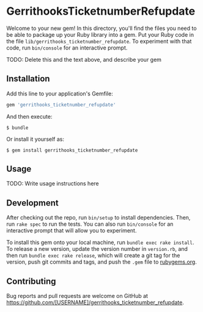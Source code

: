 # GerrithooksTicketnumberRefupdate

Welcome to your new gem! In this directory, you'll find the files you need to be able to package up your Ruby library into a gem.
Put your Ruby code in the file `lib/gerrithooks_ticketnumber_refupdate`. To experiment with that code, run `bin/console` for an interactive prompt.

TODO: Delete this and the text above, and describe your gem

## Installation

Add this line to your application's Gemfile:

```ruby
gem 'gerrithooks_ticketnumber_refupdate'
```

And then execute:

    $ bundle

Or install it yourself as:

    $ gem install gerrithooks_ticketnumber_refupdate

## Usage

TODO: Write usage instructions here

## Development

After checking out the repo, run `bin/setup` to install dependencies. Then, run `rake spec` to run the tests. You can also run `bin/console` for an interactive prompt that will allow you to experiment.

To install this gem onto your local machine, run `bundle exec rake install`. To release a new version, update the version number in `version.rb`, and then run `bundle exec rake release`, which will create a git tag for the version, push git commits and tags, and push the `.gem` file to [rubygems.org](https://rubygems.org).

## Contributing

Bug reports and pull requests are welcome on GitHub at https://github.com/[USERNAME]/gerrithooks_ticketnumber_refupdate.

